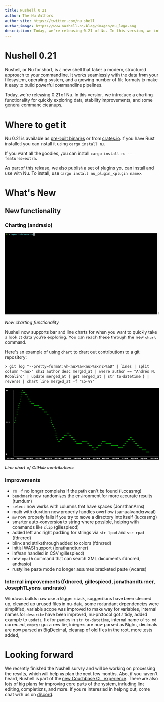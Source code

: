 ```yaml
---
title: Nushell 0.21
author: The Nu Authors
author_site: https://twitter.com/nu_shell
author_image: https://www.nushell.sh/blog/images/nu_logo.png
description: Today, we're releasing 0.21 of Nu. In this version, we introduce a charting functionality for quickly exploring data, stability improvements, and some general command cleanups.
---
```


# Nushell 0.21

Nushell, or Nu for short, is a new shell that takes a modern, structured approach to your commandline. It works seamlessly with the data from your filesystem, operating system, and a growing number of file formats to make it easy to build powerful commandline pipelines.

Today, we're releasing 0.21 of Nu. In this version, we introduce a charting functionality for quickly exploring data, stability improvements, and some general command cleanups.

# Where to get it

Nu 0.21 is available as [pre-built binaries](https://github.com/nushell/nushell/releases/tag/0.21.0) or from [crates.io](https://crates.io/crates/nu). If you have Rust installed you can install it using `cargo install nu`.

If you want all the goodies, you can install `cargo install nu --features=extra`.

As part of this release, we also publish a set of plugins you can install and use with Nu. To install, use `cargo install nu_plugin_<plugin name>`.

# What's New

## New functionality

### Charting (andrasio)

![animation of building different types of bar charts](/assets/images/0_21_bar_charts.gif)

_New charting functionality_

Nushell now supports bar and line charts for when you want to quickly take a look at data you're exploring. You can reach these through the new `chart` command.

Here's an example of using `chart` to chart out contributions to a git repository:

```
> git log "--pretty=format:%h<nu>%aN<nu>%s<nu>%aD" | lines | split column "<nu>" sha1 author desc merged_at | where author == "Andrés N. Robalino" | update merged_at { get merged_at | str to-datetime } | reverse | chart line merged_at -f "%b-%Y"
```

![line chart of github contributions](/assets/images/0_21_line_chart.png)

_Line chart of GitHub contributions_

### Improvements

- `rm -f` no longer complains if the path can't be found (luccasmg)
- `benchmark` now randomizes the environment for more accurate results (tumdum)
- `select` now works with columns that have spaces (JonathanArns)
- math with duration now properly handles overflow (samualvanderwaal)
- `mv` now properly fails if you try to move a directory into itself (luccasmg)
- smarter auto-conversion to string where possible, helping with commands like `clip` (gillespiecd)
- added left and right padding for strings via `str lpad` and `str rpad` (fdncred)
- blink and strikethrough added to colors (fdncred)
- initial WASI support (jonathandturner)
- inf/nan handled in CSV (gillespiecd)
- new `xpath` command that can search XML documents (fdncred, andrasio)
- rustyline paste mode no longer assumes bracketed paste (wcarss)

### Internal improvements (fdncred, gillespiecd, jonathandturner, JosephTLyons, andrasio)

Windows builds now use a bigger stack, suggestions have been cleaned up, cleaned up unused files in nu-data, some redundant dependencies were simplified, variable scope was improved to make way for variables, internal names for `describe` have been improved, nu-protocol got a tidy, added example to `update`, fix for panics in `str to-datetime`, internal name of `to md` corrected, `empty?` got a rewrite, integers are now parsed as BigInt, decimals are now parsed as BigDecimal, cleanup of old files in the root, more tests added,

# Looking forward

We recently finished the Nushell survey and will be working on processing the results, which will help us plan the next few months. Also, if you haven't heard, Nushell is part of the [new Couchbase CLI experience](http://couchbase.sh). There are also lots of big plans for improving core parts of the system, including line editing, completions, and more. If you're interested in helping out, come chat with us on [discord](https://discord.gg/NtAbbGn).
